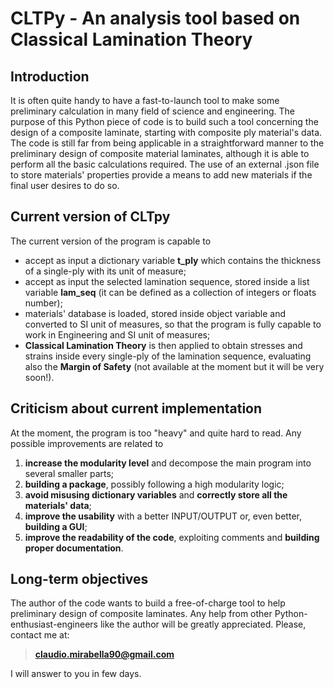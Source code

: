 # CLTPy - An analysis tool based on Classical Lamination Theory
## Introduction
It is often quite handy to have a fast-to-launch tool to make some preliminary calculation in many field of science and engineering. The purpose of this Python piece of code is to build such a tool concerning the design of a composite laminate, starting with composite ply material's data. The code is still far from being applicable in a straightforward manner to the preliminary design of composite material laminates, although it is able to perform all the basic calculations required. The use of an external .json file to store materials' properties provide a means to add new materials if the final user desires to do so.
## Current version of CLTpy
The current version of the program is capable to 
* accept as input a dictionary variable **t_ply** which contains the thickness of a single-ply with its unit of measure;
* accept as input the selected lamination sequence, stored inside a list variable **lam_seq** (it can be defined as a collection of integers or floats number);
* materials' database is loaded, stored inside object variable and converted to SI unit of measures, so that the program is fully capable to work in Engineering and SI unit of measures;
* **Classical Lamination Theory** is then applied to obtain stresses and strains inside every single-ply of the lamination sequence, evaluating also the **Margin of Safety** (not available at the moment but it will be very soon!).
## Criticism about current implementation 
At the moment, the program is too "heavy" and quite hard to read. Any possible improvements are related to
1. **increase the modularity level** and decompose the main program into several smaller parts;
2.  **building a package**, possibly following a high modularity logic; 
3.  **avoid misusing dictionary variables** and **correctly store all the materials' data**; 
4.  **improve the usability** with a better INPUT/OUTPUT or, even better, **building a GUI**; 
5.  **improve the readability of the code**, exploiting comments and **building proper documentation**.
## Long-term objectives 
The author of the code wants to build a free-of-charge tool to help preliminary design of composite laminates. Any help from other Python-enthusiast-engineers like the author will be greatly appreciated. Please, contact me at: 

> **claudio.mirabella90@gmail.com**

I will answer to you in few days.
